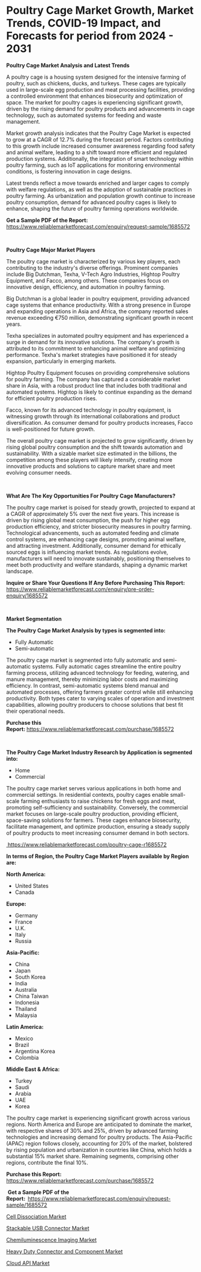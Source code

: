 <p><h1>Poultry Cage Market Growth, Market Trends, COVID-19 Impact, and Forecasts for period from 2024 - 2031</h1></p><p><strong>Poultry Cage Market Analysis and Latest Trends</strong></p>
<p><p>A poultry cage is a housing system designed for the intensive farming of poultry, such as chickens, ducks, and turkeys. These cages are typically used in large-scale egg production and meat processing facilities, providing a controlled environment that enhances biosecurity and optimization of space. The market for poultry cages is experiencing significant growth, driven by the rising demand for poultry products and advancements in cage technology, such as automated systems for feeding and waste management.</p><p>Market growth analysis indicates that the Poultry Cage Market is expected to grow at a CAGR of 12.7% during the forecast period. Factors contributing to this growth include increased consumer awareness regarding food safety and animal welfare, leading to a shift toward more efficient and regulated production systems. Additionally, the integration of smart technology within poultry farming, such as IoT applications for monitoring environmental conditions, is fostering innovation in cage designs.</p><p>Latest trends reflect a move towards enriched and larger cages to comply with welfare regulations, as well as the adoption of sustainable practices in poultry farming. As urbanization and population growth continue to increase poultry consumption, demand for advanced poultry cages is likely to enhance, shaping the future of poultry farming operations worldwide.</p></p>
<p><strong>Get a Sample PDF of the Report:&nbsp;</strong> <a href="https://www.reliablemarketforecast.com/enquiry/request-sample/1685572?utm_campaign=1159&utm_medium=2&utm_source=Github&utm_content=ia&utm_term=06102024&utm_id=poultry-cage">https://www.reliablemarketforecast.com/enquiry/request-sample/1685572</a></p>
<p>&nbsp;</p>
<p><strong>Poultry Cage Major Market Players</strong></p>
<p><p>The poultry cage market is characterized by various key players, each contributing to the industry's diverse offerings. Prominent companies include Big Dutchman, Texha, V-Tech Agro Industries, Hightop Poultry Equipment, and Facco, among others. These companies focus on innovative design, efficiency, and automation in poultry farming.</p><p>Big Dutchman is a global leader in poultry equipment, providing advanced cage systems that enhance productivity. With a strong presence in Europe and expanding operations in Asia and Africa, the company reported sales revenue exceeding €750 million, demonstrating significant growth in recent years.</p><p>Texha specializes in automated poultry equipment and has experienced a surge in demand for its innovative solutions. The company's growth is attributed to its commitment to enhancing animal welfare and optimizing performance. Texha's market strategies have positioned it for steady expansion, particularly in emerging markets.</p><p>Hightop Poultry Equipment focuses on providing comprehensive solutions for poultry farming. The company has captured a considerable market share in Asia, with a robust product line that includes both traditional and automated systems. Hightop is likely to continue expanding as the demand for efficient poultry production rises.</p><p>Facco, known for its advanced technology in poultry equipment, is witnessing growth through its international collaborations and product diversification. As consumer demand for poultry products increases, Facco is well-positioned for future growth.</p><p>The overall poultry cage market is projected to grow significantly, driven by rising global poultry consumption and the shift towards automation and sustainability. With a sizable market size estimated in the billions, the competition among these players will likely intensify, creating more innovative products and solutions to capture market share and meet evolving consumer needs.</p></p>
<p>&nbsp;</p>
<p><strong>What Are The Key Opportunities For Poultry Cage Manufacturers?</strong></p>
<p><p>The poultry cage market is poised for steady growth, projected to expand at a CAGR of approximately 5% over the next five years. This increase is driven by rising global meat consumption, the push for higher egg production efficiency, and stricter biosecurity measures in poultry farming. Technological advancements, such as automated feeding and climate control systems, are enhancing cage designs, promoting animal welfare, and attracting investment. Additionally, consumer demand for ethically sourced eggs is influencing market trends. As regulations evolve, manufacturers will need to innovate sustainably, positioning themselves to meet both productivity and welfare standards, shaping a dynamic market landscape.</p></p>
<p><strong>Inquire or Share Your Questions If Any Before Purchasing This Report:</strong> <a href="https://www.reliablemarketforecast.com/enquiry/pre-order-enquiry/1685572?utm_campaign=1159&utm_medium=2&utm_source=Github&utm_content=ia&utm_term=06102024&utm_id=poultry-cage">https://www.reliablemarketforecast.com/enquiry/pre-order-enquiry/1685572</a></p>
<p>&nbsp;</p>
<p><strong>Market Segmentation</strong></p>
<p><strong>The Poultry Cage Market Analysis by types is segmented into:</strong></p>
<p><ul><li>Fully Automatic</li><li>Semi-automatic</li></ul></p>
<p><p>The poultry cage market is segmented into fully automatic and semi-automatic systems. Fully automatic cages streamline the entire poultry farming process, utilizing advanced technology for feeding, watering, and manure management, thereby minimizing labor costs and maximizing efficiency. In contrast, semi-automatic systems blend manual and automated processes, offering farmers greater control while still enhancing productivity. Both types cater to varying scales of operation and investment capabilities, allowing poultry producers to choose solutions that best fit their operational needs.</p></p>
<p><strong>Purchase this Report:&nbsp;</strong><a href="https://www.reliablemarketforecast.com/purchase/1685572?utm_campaign=1159&utm_medium=2&utm_source=Github&utm_content=ia&utm_term=06102024&utm_id=poultry-cage">https://www.reliablemarketforecast.com/purchase/1685572</a></p>
<p>&nbsp;</p>
<p><strong>The Poultry Cage Market Industry Research by Application is segmented into:</strong></p>
<p><ul><li>Home</li><li>Commercial</li></ul></p>
<p><p>The poultry cage market serves various applications in both home and commercial settings. In residential contexts, poultry cages enable small-scale farming enthusiasts to raise chickens for fresh eggs and meat, promoting self-sufficiency and sustainability. Conversely, the commercial market focuses on large-scale poultry production, providing efficient, space-saving solutions for farmers. These cages enhance biosecurity, facilitate management, and optimize production, ensuring a steady supply of poultry products to meet increasing consumer demand in both sectors.</p></p>
<p><a href="https://www.reliablemarketforecast.com/poultry-cage-r1685572?utm_campaign=1159&utm_medium=2&utm_source=Github&utm_content=ia&utm_term=06102024&utm_id=poultry-cage">&nbsp;https://www.reliablemarketforecast.com/poultry-cage-r1685572</a></p>
<p><strong>In terms of Region, the Poultry Cage Market Players available by Region are:</strong></p>
<p>
    <p> <strong> North America: </strong>
        <ul>
            <li>United States</li>
            <li>Canada</li>
        </ul>
        </p> 
    <p> <strong> Europe: </strong>
        <ul>
            <li>Germany</li>
            <li>France</li>
            <li>U.K.</li>
            <li>Italy</li>
            <li>Russia</li>
        </ul>
        </p> 
    <p> <strong> Asia-Pacific: </strong>
        <ul>
            <li>China</li>
            <li>Japan</li>
            <li>South Korea</li>
            <li>India</li>
            <li>Australia</li>
            <li>China Taiwan</li>
            <li>Indonesia</li>
            <li>Thailand</li>
            <li>Malaysia</li>
        </ul>
        </p> 
    <p> <strong> Latin America: </strong>
        <ul>
            <li>Mexico</li>
            <li>Brazil</li>
            <li>Argentina Korea</li>
            <li>Colombia</li>
        </ul>
        </p> 
    <p> <strong> Middle East & Africa: </strong>
        <ul>
            <li>Turkey</li>
            <li>Saudi</li>
            <li>Arabia</li>
            <li>UAE</li>
            <li>Korea</li>
        </ul>
    </p>
    </p>
<p><p>The poultry cage market is experiencing significant growth across various regions. North America and Europe are anticipated to dominate the market, with respective shares of 30% and 25%, driven by advanced farming technologies and increasing demand for poultry products. The Asia-Pacific (APAC) region follows closely, accounting for 20% of the market, bolstered by rising population and urbanization in countries like China, which holds a substantial 15% market share. Remaining segments, comprising other regions, contribute the final 10%.</p></p>
<p><strong>Purchase this Report: </strong><a href="https://www.reliablemarketforecast.com/purchase/1685572?utm_campaign=1159&utm_medium=2&utm_source=Github&utm_content=ia&utm_term=06102024&utm_id=poultry-cage">https://www.reliablemarketforecast.com/purchase/1685572</a></p>
<p>&nbsp;<strong>Get a Sample PDF of the Report:&nbsp;&nbsp;</strong><a href="https://www.reliablemarketforecast.com/enquiry/request-sample/1685572?utm_campaign=1159&utm_medium=2&utm_source=Github&utm_content=ia&utm_term=06102024&utm_id=poultry-cage">https://www.reliablemarketforecast.com/enquiry/request-sample/1685572</a></p>
<p><strong></strong></p>
<p><p><a href="https://www.linkedin.com/pulse/competitive-intelligence-cell-dissociation-market-key-vvqte?utm_campaign=1159&utm_medium=2&utm_source=Github&utm_content=ia&utm_term=06102024&utm_id=poultry-cage">Cell Dissociation Market</a></p><p><a href="https://issuu.com/reportprime-2/docs/stackable-usb-connector-market-size_51aa3d9bab69f7?utm_campaign=1159&utm_medium=2&utm_source=Github&utm_content=ia&utm_term=06102024&utm_id=poultry-cage">Stackable USB Connector Market</a></p><p><a href="https://www.linkedin.com/pulse/chemiluminescence-imaging-market-investigation-industry-2xe4e?utm_campaign=1159&utm_medium=2&utm_source=Github&utm_content=ia&utm_term=06102024&utm_id=poultry-cage">Chemiluminescence Imaging Market</a></p><p><a href="https://issuu.com/reportprime-2/docs/heavy-duty-connector-and-component-_5e4be63b845619?utm_campaign=1159&utm_medium=2&utm_source=Github&utm_content=ia&utm_term=06102024&utm_id=poultry-cage">Heavy Duty Connector and Component Market</a></p><p><a href="https://www.linkedin.com/pulse/strategic-market-insights-navigating-global-cloud-api-2dwie?utm_campaign=1159&utm_medium=2&utm_source=Github&utm_content=ia&utm_term=06102024&utm_id=poultry-cage">Cloud API Market</a></p></p>